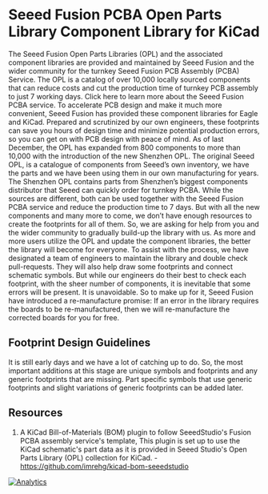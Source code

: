 # Seeed Fusion PCBA Open Parts Library Component Library for KiCad

The Seeed Fusion Open Parts Libraries (OPL) and the associated component libraries are provided and maintained by Seeed Fusion and the wider community for the turnkey Seeed Fusion PCB Assembly (PCBA) Service. The OPL is a catalog of over 10,000 locally sourced components that can reduce costs and cut the production time of turnkey PCB assembly to just 7 working days. Click here to learn more about the Seeed Fusion PCBA service.
To accelerate PCB design and make it much more convenient, Seeed Fusion has provided these component libraries for Eagle and KiCad. Prepared and scrutinized by our own engineers, these footprints can save you hours of design time and minimize potential production errors, so you can get on with PCB design with peace of mind. 
As of last December, the OPL has expanded from 800 components to more than 10,000 with the introduction of the new Shenzhen OPL. The original Seeed OPL, is a catalogue of components from Seeed’s own inventory, we have the parts and we have been using them in our own manufacturing for years. The Shenzhen OPL contains parts from Shenzhen’s biggest components distributor that Seeed can quickly order for turnkey PCBA. While the sources are different, both can be used together with the Seeed Fusion PCBA service and reduce the production time to 7 days.
But with all the new components and many more to come, we don’t have enough resources to create the footprints for all of them. So, we are asking for help from you and the wider community to gradually build-up the library with us. As more and more users utilize the OPL and update the component libraries, the better the library will become for everyone. 
To assist with the process, we have designated a team of engineers to maintain the library and double check pull-requests. They will also help draw some footprints and connect schematic symbols. But while our engineers do their best to check each footprint, with the sheer number of components, it is inevitable that some errors will be present. It is unavoidable. So to make up for it, Seeed Fusion have introduced a re-manufacture promise: If an error in the library requires the boards to be re-manufactured, then we will re-manufacture the corrected boards for you for free.
## Footprint Design Guidelines
It is still early days and we have a lot of catching up to do. So, the most important additions at this stage are unique symbols and footprints and any generic footprints that are missing. Part specific symbols that use generic footprints and slight variations of generic footprints can be added later.


## Resources
1. A KiCad Bill-of-Materials (BOM) plugin to follow SeeedStudio's Fusion PCBA assembly service's template, This plugin is set up to use the KiCad schematic's part data as it is provided in Seeed Studio's Open Parts Library (OPL) collection for KiCad. - https://github.com/imrehg/kicad-bom-seeedstudio


[![Analytics](https://ga-beacon.appspot.com/UA-46589105-3/OPL_Kicad_Library)](https://github.com/igrigorik/ga-beacon)

